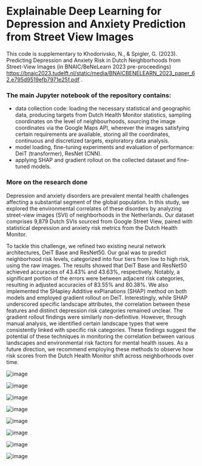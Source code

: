 # Explainable Deep Learning for Depression and Anxiety Prediction from Street View Images
This code is supplementary to Khodorivsko, N., & Spigler, G. (2023). Predicting Depression and Anxiety Risk in Dutch Neighborhoods from Street-View Images (in BNAIC/BeNeLearn 2023 pre-proceedings) https://bnaic2023.tudelft.nl/static/media/BNAICBENELEARN_2023_paper_62.e795d9519efb7971e25f.pdf .

### The main Jupyter notebook of the repository contains:
- data collection code: loading the necessary statistical and geographic data, producing targets from Dutch Health Monitor statistics, sampling coordinates on the level of neighbourhoods, sourcing the image coordinates via the Google Maps API, wherever the images satisfying certain requirements are available, storing all the coordinates, continuous and discretized targets, exploratory data analysis.
- model loading, fine-tuning experiments and evaluation of performance: DeiT (transformer), ResNet (CNN).
- applying SHAP and gradient rollout on the collected dataset and fine-tuned models.

### More on the research done
Depression and anxiety disorders are prevalent mental health challenges affecting a substantial segment of the global population. In this study, we explored the environmental correlates of these disorders by analyzing street-view images (SVI) of neighborhoods in the Netherlands. Our dataset comprises 9,879 Dutch SVIs sourced from Google Street View, paired with statistical depression and anxiety risk metrics from the Dutch Health Monitor.

To tackle this challenge, we refined two existing neural network architectures, DeiT Base and ResNet50. Our goal was to predict neighborhood risk levels, categorized into four tiers from low to high risk, using the raw images. The results showed that DeiT Base and ResNet50 achieved accuracies of 43.43% and 43.63%, respectively. Notably, a significant portion of the errors were between adjacent risk categories, resulting in adjusted accuracies of 83.55% and 80.38%. We also implemented the SHapley Additive exPlanations (SHAP) method on both models and employed gradient rollout on DeiT. Interestingly, while SHAP underscored specific landscape attributes, the correlation between these features and distinct depression risk categories remained unclear. The gradient rollout findings were similarly non-definitive. However, through manual analysis, we identified certain landscape types that were consistently linked with specific risk categories. These findings suggest the potential of these techniques in monitoring the correlation between various landscapes and environmental risk factors for mental health issues. As a future direction, we recommend employing these methods to observe how risk scores from the Dutch Health Monitor shift across neighborhoods over time.

![image](https://github.com/khna89/DL_streetview_depression_anxiety/assets/78618639/a486b55b-7984-4f66-8d7f-5e82ee01d4d1)


![image](https://github.com/khna89/DL_streetview_depression_anxiety/assets/78618639/43bccd8e-bfe4-42af-8b27-a0755a5899ad)

![image](https://github.com/khna89/DL_streetview_depression_anxiety/assets/78618639/619b8056-367e-4788-b3cf-24867e601430)

![image](https://github.com/khna89/DL_streetview_depression_anxiety/assets/78618639/c45d4e81-7705-4c07-b4c6-e76b8eb30c04)

![image](https://github.com/khna89/DL_streetview_depression_anxiety/assets/78618639/51dc426f-77b9-4190-b9e0-c8c7fe95b468)

![image](https://github.com/khna89/DL_streetview_depression_anxiety/assets/78618639/ef82a053-a568-4182-ad12-a819169fdc83)

![image](https://github.com/khna89/DL_streetview_depression_anxiety/assets/78618639/7c6c72c5-cfe7-4032-9ee2-75ba934036de)


![image](https://github.com/khna89/DL_streetview_depression_anxiety/assets/78618639/917df68e-c4d8-42f6-8d13-78adef4b83b5)
